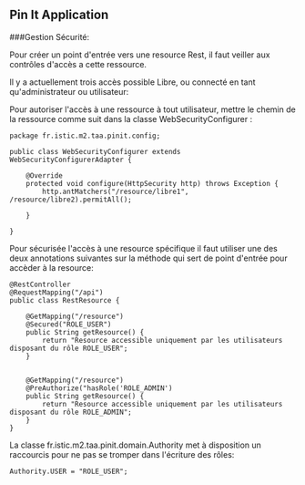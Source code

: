 Pin It Application
-

###Gestion Sécurité:

Pour créer un point d'entrée vers une resource Rest, il faut veiller aux contrôles d'accès a cette ressource.

Il y a actuellement trois accès possible Libre, ou connecté en tant qu'administrateur ou utilisateur:

Pour autoriser l'accès à une ressource à tout utilisateur, mettre le chemin de la ressource comme suit dans la classe WebSecurityConfigurer :

    package fr.istic.m2.taa.pinit.config;
    
    public class WebSecurityConfigurer extends WebSecurityConfigurerAdapter {
    
        @Override
        protected void configure(HttpSecurity http) throws Exception {
            http.antMatchers("/resource/libre1", /resource/libre2).permitAll();
    
        }
        
    }
    
    
Pour sécurisée l'accès à une resource spécifique il faut utiliser une des deux annotations suivantes sur la méthode qui sert de point d'entrée pour accèder à la resource:

    @RestController
    @RequestMapping("/api")
    public class RestResource {
    
        @GetMapping("/resource")
        @Secured("ROLE_USER")
        public String getResource() {
            return "Resource accessible uniquement par les utilisateurs disposant du rôle ROLE_USER";
        }
        
        
        @GetMapping("/resource")
        @PreAuthorize("hasRole('ROLE_ADMIN')
        public String getResource() {
            return "Resource accessible uniquement par les utilisateurs disposant du rôle ROLE_ADMIN";
        }
    }

La classe fr.istic.m2.taa.pinit.domain.Authority met à disposition un raccourcis pour ne pas se tromper dans l'écriture des rôles:
    
    Authority.USER = "ROLE_USER";
